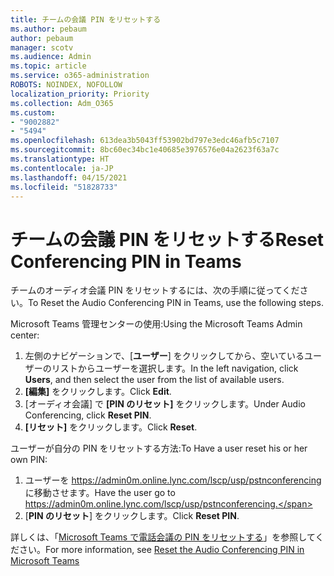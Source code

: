 ```yaml
---
title: チームの会議 PIN をリセットする
ms.author: pebaum
author: pebaum
manager: scotv
ms.audience: Admin
ms.topic: article
ms.service: o365-administration
ROBOTS: NOINDEX, NOFOLLOW
localization_priority: Priority
ms.collection: Adm_O365
ms.custom:
- "9002882"
- "5494"
ms.openlocfilehash: 613dea3b5043ff53902bd797e3edc46afb5c7107
ms.sourcegitcommit: 8bc60ec34bc1e40685e3976576e04a2623f63a7c
ms.translationtype: HT
ms.contentlocale: ja-JP
ms.lasthandoff: 04/15/2021
ms.locfileid: "51828733"
---
```

# <a name="reset-conferencing-pin-in-teams"></a><span data-ttu-id="8533b-102">チームの会議 PIN をリセットする</span><span class="sxs-lookup"><span data-stu-id="8533b-102">Reset Conferencing PIN in Teams</span></span>

<span data-ttu-id="8533b-103">チームのオーディオ会議 PIN をリセットするには、次の手順に従ってください。</span><span class="sxs-lookup"><span data-stu-id="8533b-103">To Reset the Audio Conferencing PIN in Teams, use the following steps.</span></span>  

<span data-ttu-id="8533b-104">Microsoft Teams 管理センターの使用:</span><span class="sxs-lookup"><span data-stu-id="8533b-104">Using the Microsoft Teams Admin center:</span></span>

1. <span data-ttu-id="8533b-105">左側のナビゲーションで、[**ユーザー**] をクリックしてから、空いているユーザーのリストからユーザーを選択します。</span><span class="sxs-lookup"><span data-stu-id="8533b-105">In the left navigation, click **Users**, and then select the user from the list of available users.</span></span>
2. <span data-ttu-id="8533b-106">**[編集]** をクリックします。</span><span class="sxs-lookup"><span data-stu-id="8533b-106">Click **Edit**.</span></span>
3. <span data-ttu-id="8533b-107">[オーディオ会議] で **[PIN のリセット]** をクリックします。</span><span class="sxs-lookup"><span data-stu-id="8533b-107">Under Audio Conferencing, click **Reset PIN**.</span></span>
4. <span data-ttu-id="8533b-108">**[リセット]** をクリックします。</span><span class="sxs-lookup"><span data-stu-id="8533b-108">Click **Reset**.</span></span>

<span data-ttu-id="8533b-109">ユーザーが自分の PIN をリセットする方法:</span><span class="sxs-lookup"><span data-stu-id="8533b-109">To Have a user reset his or her own PIN:</span></span>
1. <span data-ttu-id="8533b-110">ユーザーを https://admin0m.online.lync.com/lscp/usp/pstnconferencing に移動させます。</span><span class="sxs-lookup"><span data-stu-id="8533b-110">Have the user go to https://admin0m.online.lync.com/lscp/usp/pstnconferencing.</span></span>
2. <span data-ttu-id="8533b-111">[**PIN のリセット**] をクリックします。</span><span class="sxs-lookup"><span data-stu-id="8533b-111">Click **Reset PIN**.</span></span>

<span data-ttu-id="8533b-112">詳しくは、「[Microsoft Teams で電話会議の PIN をリセットする](https://docs.microsoft.com/microsoftteams/reset-the-audio-conferencing-pin-in-teams)」を参照してください。</span><span class="sxs-lookup"><span data-stu-id="8533b-112">For more information, see [Reset the Audio Conferencing PIN in Microsoft Teams](https://docs.microsoft.com/microsoftteams/reset-the-audio-conferencing-pin-in-teams)</span></span>
